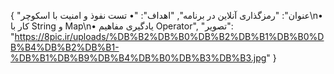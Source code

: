 {
  "عنوان": "رمزگذاری آنلاین در برنامه",
  "اهداف": "• تست نفوذ و امنیت با اسکوچر\n• کار با String و Map\n• یادگیری مفاهیم Operator",
  "تصویر": "https://8pic.ir/uploads/%DB%B2%DB%B0%DB%B2%DB%B1%DB%B0%DB%B4%DB%B2%DB%B1-%DB%B1%DB%B9%DB%B4%DB%B0%DB%B3%DB%B3.jpg"
}
